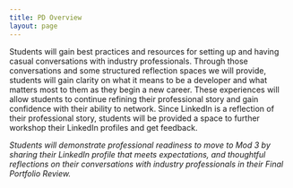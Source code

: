 ```yaml
---
title: PD Overview
layout: page
---
```


Students will gain best practices and resources for setting up and having casual conversations with industry professionals. Through those conversations and some structured reflection spaces we will provide, students will gain clarity on what it means to be a developer and what matters most to them as they begin a new career. These experiences will allow students to continue refining their professional story and gain confidence with their ability to network. Since LinkedIn is a reflection of their professional story, students will be provided a space to further workshop their LinkedIn profiles and get feedback.

*Students will demonstrate professional readiness to move to Mod 3 by sharing their LinkedIn profile that meets expectations, and thoughtful reflections on their conversations with industry professionals in their Final Portfolio Review.*